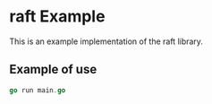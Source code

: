 # raft Example

This is an example implementation of the raft library.

## Example of use

```go
go run main.go
```